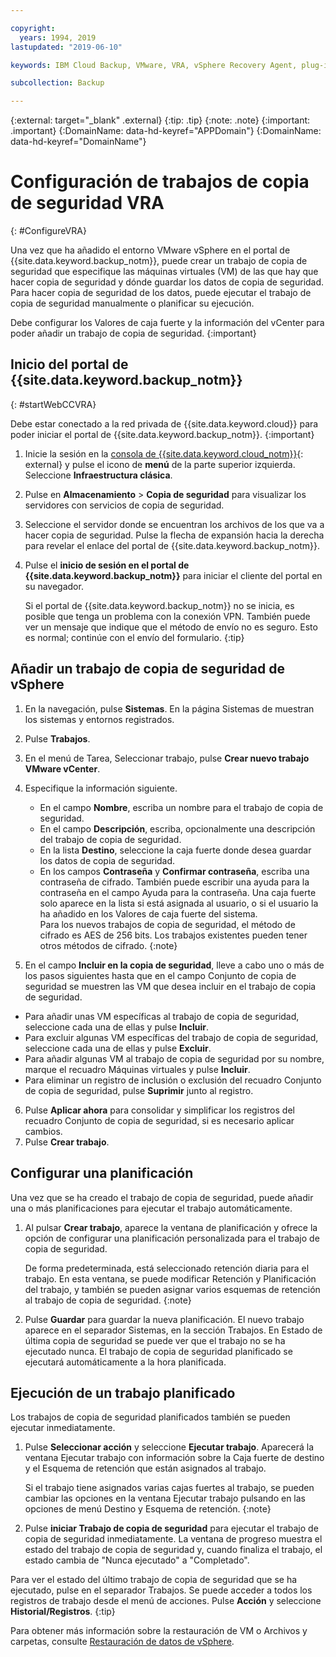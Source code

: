 ```yaml
---

copyright:
  years: 1994, 2019
lastupdated: "2019-06-10"

keywords: IBM Cloud Backup, VMware, VRA, vSphere Recovery Agent, plug-in, plugin, EVault, Carbonite, vSphere

subcollection: Backup

---
```

{:external: target="_blank" .external}
{:tip: .tip}
{:note: .note}
{:important: .important}
{:DomainName: data-hd-keyref="APPDomain"}
{:DomainName: data-hd-keyref="DomainName"}

# Configuración de trabajos de copia de seguridad VRA
{: #ConfigureVRA}

Una vez que ha añadido el entorno VMware vSphere  en el portal de {{site.data.keyword.backup_notm}}, puede crear un trabajo de copia de seguridad que especifique las máquinas virtuales (VM) de las que hay que hacer copia de seguridad y dónde guardar los datos de copia de seguridad. Para hacer copia de seguridad de los datos, puede ejecutar el trabajo de copia de seguridad manualmente o planificar su ejecución.

Debe configurar los Valores de caja fuerte y la información del vCenter para poder añadir un trabajo de copia de seguridad.
{:important}

## Inicio del portal de {{site.data.keyword.backup_notm}}
{: #startWebCCVRA}

Debe estar conectado a la red privada de {{site.data.keyword.cloud}} para poder iniciar el portal de {{site.data.keyword.backup_notm}}.
{:important}

1. Inicie la sesión en la [consola de {{site.data.keyword.cloud_notm}}](https://{DomainName}){: external} y pulse el icono de **menú** de la parte superior izquierda. Seleccione **Infraestructura clásica**.
2. Pulse en **Almacenamiento** > **Copia de seguridad** para visualizar los servidores con servicios de copia de seguridad.
3. Seleccione el servidor donde se encuentran los archivos de los que va a hacer copia de seguridad. Pulse la flecha de expansión hacia la derecha para revelar el enlace del portal de {{site.data.keyword.backup_notm}}.
4. Pulse el **inicio de sesión en el portal de {{site.data.keyword.backup_notm}}** para iniciar el cliente del portal en su navegador.

   Si el portal de {{site.data.keyword.backup_notm}} no se inicia, es posible que tenga un problema con la conexión VPN. También puede ver un mensaje que indique que el método de envío no es seguro. Esto es normal; continúe con el envío del formulario.
   {:tip}

## Añadir un trabajo de copia de seguridad de vSphere

1. En la navegación, pulse **Sistemas**. En la página Sistemas de muestran los sistemas y entornos registrados.
2. Pulse **Trabajos**.
3. En el menú de Tarea, Seleccionar trabajo, pulse **Crear nuevo trabajo VMware vCenter**.
4. Especifique la información siguiente.
   * En el campo **Nombre**, escriba un nombre para el trabajo de copia de seguridad.
   * En el campo **Descripción**, escriba, opcionalmente una descripción del trabajo de copia de seguridad.
   * En la lista **Destino**, seleccione la caja fuerte donde desea guardar los datos de copia de seguridad.
   * En los campos **Contraseña** y **Confirmar contraseña**, escriba una contraseña de cifrado. También puede escribir una ayuda para la contraseña en el campo Ayuda para la contraseña.
   Una caja fuerte solo aparece en la lista si está asignada al usuario, o si el usuario la ha añadido en los Valores de caja fuerte del sistema.<br/>
   Para los nuevos trabajos de copia de seguridad, el método de cifrado es AES de 256 bits. Los trabajos existentes pueden tener otros métodos de cifrado.
   {:note}

5.	En el campo **Incluir en la copia de seguridad**, lleve a cabo uno o más de los pasos siguientes hasta que en el campo Conjunto de copia de seguridad se muestren las VM que desea incluir en el trabajo de copia de seguridad.

   * Para añadir unas VM específicas al trabajo de copia de seguridad, seleccione cada una de ellas y pulse **Incluir**.
   * Para excluir algunas VM específicas del trabajo de copia de seguridad, seleccione cada una de ellas y pulse **Excluir**.
   * Para añadir algunas VM al trabajo de copia de seguridad por su nombre, marque el recuadro Máquinas virtuales y pulse **Incluir**.
   * Para eliminar un registro de inclusión o exclusión del recuadro Conjunto de copia de seguridad, pulse **Suprimir** junto al registro.

6. Pulse **Aplicar ahora** para consolidar y simplificar los registros del recuadro Conjunto de copia de seguridad, si es necesario aplicar cambios.
7. Pulse **Crear trabajo**.

## Configurar una planificación

Una vez que se ha creado el trabajo de copia de seguridad, puede añadir una o más planificaciones para ejecutar el trabajo automáticamente.

1. Al pulsar **Crear trabajo**, aparece la ventana de planificación y ofrece la opción de configurar una planificación personalizada para el trabajo de copia de seguridad.

   De forma predeterminada, está seleccionado retención diaria para el trabajo. En esta ventana, se puede modificar Retención y Planificación del trabajo, y también se pueden asignar varios esquemas de retención al trabajo de copia de seguridad.
   {:note}
2. Pulse **Guardar** para guardar la nueva planificación. El nuevo trabajo aparece en el separador Sistemas, en la sección Trabajos. En Estado de última copia de seguridad se puede ver que el trabajo no se ha ejecutado nunca. El trabajo de copia de seguridad planificado se ejecutará automáticamente a la hora planificada.

## Ejecución de un trabajo planificado

Los trabajos de copia de seguridad planificados también se pueden ejecutar inmediatamente.

1. Pulse **Seleccionar acción** y seleccione **Ejecutar trabajo**. Aparecerá la ventana Ejecutar trabajo con información sobre la Caja fuerte de destino y el Esquema de retención que están asignados al trabajo.

   Si el trabajo tiene asignados varias cajas fuertes al trabajo, se pueden cambiar las opciones en la ventana Ejecutar trabajo pulsando en las opciones de menú Destino y Esquema de retención.
   {:note}
2. Pulse **iniciar Trabajo de copia de seguridad** para ejecutar el trabajo de copia de seguridad inmediatamente. La ventana de progreso muestra el estado del trabajo de copia de seguridad y, cuando finaliza el trabajo, el estado cambia de "Nunca ejecutado" a "Completado".

Para ver el estado del último trabajo de copia de seguridad que se ha ejecutado, pulse en el separador Trabajos. Se puede acceder a todos los registros de trabajo desde el menú de acciones. Pulse **Acción** y seleccione **Historial/Registros**.
{:tip}

Para obtener más información sobre la restauración de VM o Archivos y carpetas, consulte [Restauración de datos de vSphere](/docs/infrastructure/Backup?topic=Backup-VRARestore#VRARestore).

